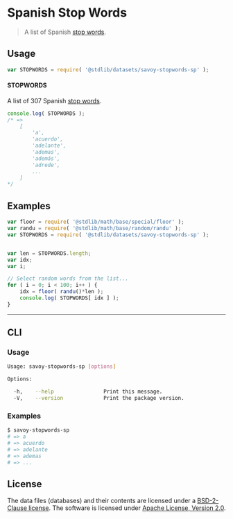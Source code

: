 # Spanish Stop Words

> A list of Spanish [stop words][stopwords].


<!-- <intro> -->

<!-- </intro> -->


<!-- <usage> -->

## Usage

``` javascript
var STOPWORDS = require( '@stdlib/datasets/savoy-stopwords-sp' );
```

#### STOPWORDS

A list of 307 Spanish [stop words][stopwords].

``` javascript
console.log( STOPWORDS );
/* =>
    [
        'a',
        'acuerdo',
        'adelante',
        'ademas',
        'además',
        'adrede',
        ...
    ]
*/
```

<!-- </usage> -->


<!-- <examples> -->

## Examples

``` javascript
var floor = require( '@stdlib/math/base/special/floor' );
var randu = require( '@stdlib/math/base/random/randu' );
var STOPWORDS = require( '@stdlib/datasets/savoy-stopwords-sp' );


var len = STOPWORDS.length;
var idx;
var i;

// Select random words from the list...
for ( i = 0; i < 100; i++ ) {
    idx = floor( randu()*len );
    console.log( STOPWORDS[ idx ] );
}
```

<!-- </examples> -->


<!-- <cli> -->

---

## CLI

<!-- <usage> -->

### Usage

``` bash
Usage: savoy-stopwords-sp [options]

Options:

  -h,    --help                Print this message.
  -V,    --version             Print the package version.
```

<!-- </usage> -->


<!-- <examples> -->

### Examples

``` bash
$ savoy-stopwords-sp
# => a
# => acuerdo
# => adelante
# => ademas
# => ...
```

<!-- </examples> -->

<!-- </cli> -->


<!-- <license> -->

## License

The data files (databases) and their contents are licensed under a [BSD-2-Clause license][bsd-license]. The software is licensed under [Apache License, Version 2.0][apache-license].

<!-- </license> -->


<!-- <links> -->

[stopwords]: https://en.wikipedia.org/wiki/Stop_words
[bsd-license]: https://opensource.org/licenses/bsd-license.html
[apache-license]: https://www.apache.org/licenses/LICENSE-2.0

<!-- </links> -->
